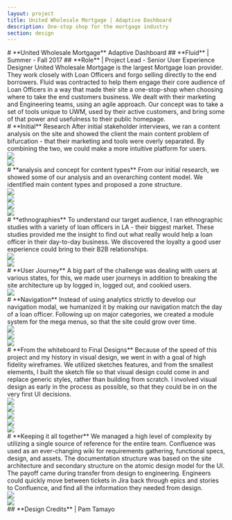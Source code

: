 ```yaml
---
layout: project
title: United Wholesale Mortgage | Adaptive Dashboard
description: One-stop shop for the mortgage industry
section: design
---
```


<div class="order-flip">
<div class="half-tile"><a class="max" rel="group" href="uwm-1.jpg" title=""><img src="uwm-1.jpg" alt=""/></a></div>
<div class="half-text" markdown="1">
# **United Wholesale Mortgage** Adaptive Dashboard
## **Fluid** | Summer - Fall 2017
## **Role** | Project Lead - Senior User Experience Designer
United Wholesale Mortgage is the largest Mortgage loan provider. They work closely with Loan Officers and forgo selling directly to the end borrowers. Fluid was contracted to help them engage their core audience of Loan Officers in a way that made their site a one-stop-shop when choosing where to take the end customers business. We dealt with their marketing and Engineering teams, using an agile approach. Our concept was to take a set of tools unique to UWM, used by their active customers, and bring some of that power and usefulness to their public homepage.
</div>
</div>


<div class="full-text" markdown="1">
# **Initial** Research
After initial stakeholder interviews, we ran a content analysis on the site and showed the client the main content problem of bifurcation - that their marketing and tools were overly separated. By combining the two, we could make a more intuitive platform for users.
</div>
<div class="half-tile"><a class="max" rel="group" href="uwm-content-audit.jpg"  title="• I began analyzing the content of their existing site to understand what type of content we had, which users could see it, and what purposes it served."><img src="uwm-content-audit.jpg" alt=" "/></a></div>
<div class="half-tile"><a class="max" rel="group" href="uwm-analysis.jpg" title="• I distilled the content model into sections and graphed where they lived. • Users were blocked from content because it was bifurcated between the public facing and logged-in sides of the site."><img src="uwm-analysis.jpg" alt=" "/></a></div>


<div class="full-text" markdown="1">
# **analysis and concept for content types**
From our initial research, we showed some of our analysis and an overarching content model. We identified main content types and proposed a zone structure.
</div>
<div class="half-tile"><a class="max" rel="group" href="uwm-content-model.jpg" title="I also took the content and broke it up by purpose. This modeling allowed us to zone our design by the various content uses."><img src="uwm-content-model.jpg" alt=" "/></a></div>
<div class="half-tile"><a class="max" rel="group" href="uwm-content-zones-initial.jpg" title="We took the model further by serving up content by mapping content's purpose to user type."><img src="uwm-content-zones-initial.jpg" alt=" "/></a></div>
<div class="half-tile"><a class="max" rel="group" href="uwm-templates.jpg" title="Depending on the user's state, their journey through the pages would be adjusted."><img src="uwm-templates.jpg" alt=" "/></a></div>
<div class="half-tile"><a class="max" rel="group" href="uwm-template-variations.jpg" ><img src="uwm-template-variations.jpg" alt=" "/></a></div>


<div class="order-flip">
<div class="full-text" markdown="1">
# **ethnographies**
To understand our target audience, I ran ethnographic studies with a variety of loan officers in LA - their biggest market. These studies provided me the insight to find out what really would help a loan officer in their day-to-day business. We discovered the loyalty a good user experience could bring to their B2B relationships.
</div>
<div class="half-tile"><a class="max" rel="group" href="uwm-ethnography-2.jpg" title="To understand our target audience, I ran ethnographic studies with a variety of loan officers in LA - their biggest market."><img src="uwm-ethnography-2.jpg" alt=" "/></a></div>
<div class="half-tile"><a class="max" rel="group" href="uwm-ethnography-3.jpg" title="These studies provided me the insight to find out what really would help a loan officer in their day-to-day business. We discovered the loyalty a good user experience could bring to their B2B relationships."><img src="uwm-ethnography-3.jpg" alt=" "/></a></div>
</div>


<div class="half-text" markdown="1">
# **User Journey**
A big part of the challenge was dealing with users at various states, for this, we made user journeys in addition to breaking the site architecture up by logged in, logged out, and cookied users.
</div>
<div class="half-tile"><a class="max" rel="group" href="uwm-user-journey.jpg" title="Here is an example of the journey of a prospective user."><img src="uwm-user-journey.jpg" alt=" "/></a></div>


<div class="full-text" markdown="1">
# **Navigation**
Instead of using analytics strictly to develop our navigation modal, we humanized it by making our navigation match the day of a loan officer. Following up on major categories, we created a module system for the mega menus, so that the site could grow over time.
</div>
<div class="third-tile"><a class="max" rel="group" href="uwm-proposed-architecture.jpg" title="By modifying our content model, I developed a site model to show the general navigation structure."><img src="uwm-proposed-architecture.jpg" alt=" "/></a></div>
<div class="third-tile"><a class="max" rel="group" href="uwm-nav-wires.jpg" title="The site structure was then broken down so that we could match it to the primary and secondary levels of global navigation."><img src="uwm-nav-wires.jpg" alt=" "/></a></div>
<div class="third-tile"><a class="max" rel="group" href="uwm-site-architecture.jpg" title="After identifying the broad structure of the navigation, the entire site was broken into a site architecture around the various user states from prospect to an active user."><img src="uwm-site-architecture.jpg" alt=" "/></a></div>


<div class="full-text" markdown="1">
# **From the whiteboard to Final Designs**
Because of the speed of this project and my history in visual design, we went in with a goal of high fidelity wireframes. We utilized sketches features, and from the smallest elements, I built the sketch file so that visual design could come in and replace generic styles, rather than building from scratch. I involved visual design as early in the process as possible, so that they could be in on the very first UI decisions.
</div>
<div class="third-tile"><a class="max" rel="group" href="sketches-1.jpg" ><img src="sketches-1.jpg" alt=" "/></a></div>
<div class="third-tile"><a class="max" rel="group" href="wires-1.jpg" ><img src="wires-1.jpg" alt=" "/></a></div>
<div class="third-tile"><a class="max" rel="group" href="visuals-1.jpg" ><img src="visuals-1.jpg" alt=" "/></a></div>

<div class="half-tile"><a class="max" rel="group" href="wires-visuals.jpg" ><img src="wires-visuals.jpg" alt=" "/></a></div>
<div class="half-tile"><a class="max" rel="group" href="mobile-1.jpg" title="Because we worked with a simple grid system for the homepage, many modules were able to remain the same size from desktop through to mobile." ><img src="mobile-1.jpg" alt=" "/></a></div>

<div class="full-text" markdown="1">
# **Keeping it all together**
We managed a high level of complexity by utilizing a single source of reference for the entire team.  Confluence was used as an ever-changing wiki for requirements gathering, functional specs, design, and assets. The documentation structure was based on the site architecture and secondary structure on the atomic design model for the UI. The payoff came during transfer from design to engineering. Engineers could quickly move between tickets in Jira back through epics and stories to Confluence, and find all the information they needed from design.
</div>


<div class="half-tile"><a class="max" rel="group" href="uwm-atomic-design.jpg" ><img src="uwm-atomic-design.jpg" alt=" "/></a></div>
<div class="half-tile"><a class="max" rel="group" href="confluence.jpg" ><img src="confluence.jpg" alt=" "/></a></div>



<div class="full-text" markdown="1">
## **Design Credits** | Pam Tamayo
</div>
